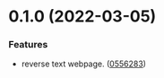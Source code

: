 # 0.1.0 (2022-03-05)

### Features

- reverse text webpage. ([0556283](https://github.com/KendallDoesCoding/backward-text/commit/0556283ed7b5ce2a1cbeff225f4a45bad55d4929))
